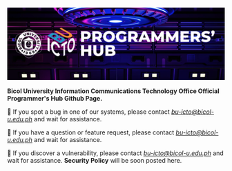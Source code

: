 ![](assets/20240702_132524_icto-banner.webp)

**Bicol University Information Communications Technology Office Official Programmer's Hub Github Page.**

🐞 If you spot a bug in one of our systems, please contact *bu-icto@bicol-u.edu.ph* and wait for assistance.

🤔 If you have a question or feature request, please contact *bu-icto@bicol-u.edu.ph* and wait for assistance.

🔐 If you discover a vulnerability, please contact *bu-icto@bicol-u.edu.ph* and wait for assistance. **Security Policy** will be soon posted here.
